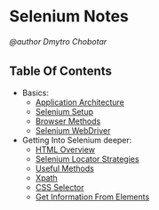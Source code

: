 # Selenium Notes
###### @author Dmytro Chobotar

## Table Of Contents
- Basics:
  - [Application Architecture](resources/appliaction-architecture.md)
  - [Selenium Setup](resources/selenium-setup.md)
  - [Browser Methods](resources/browser-developer-tools.md)
  - [Selenium WebDriver](resources/selenium-webdriver.md)
- Getting Into Selenium deeper:
  - [HTML Overview](resources/selenium-html-overview.md)
  - [Selenium Locator Strategies]()
  - [Useful Methods]()
  - [Xpath]()
  - [CSS Selector]()
  - [Get Information From Elements]()
